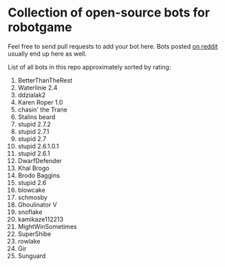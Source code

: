 Collection of open-source bots for robotgame
==============

Feel free to send pull requests to add your bot here. Bots posted [on reddit](http://redd.it/1r2hxo) usually end up here as well. 

List of all bots in this repo approximately sorted by rating: 

1. BetterThanTheRest
2. Waterlinie 2.4
3. ddzialak2
4. Karen Roper 1.0
5. chasin' the Trane
6. Stalins beard
7. stupid 2.7.2
8. stupid 2.7.1
9. stupid 2.7
10. stupid 2.6.1.0.1
11. stupid 2.6.1
12. DwarfDefender
13. Khal Brogo
14. Brodo Baggins
15. stupid 2.6
16. blowcake
17. schmosby
18. Ghoulinator V
19. snoflake
20. kamikaze112213
21. MightWinSometimes
22. SuperShibe
23. rowlake
24. Gir
25. Sunguard
